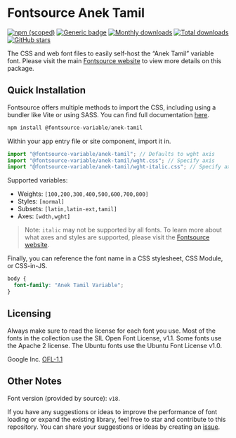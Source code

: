 # Fontsource Anek Tamil

[![npm (scoped)](https://img.shields.io/npm/v/@fontsource-variable/anek-tamil?color=brightgreen)](https://www.npmjs.com/package/@fontsource-variable/anek-tamil) [![Generic badge](https://img.shields.io/badge/fontsource-passing-brightgreen)](https://github.com/fontsource/fontsource) [![Monthly downloads](https://badgen.net/npm/dm/@fontsource-variable/anek-tamil)](https://github.com/fontsource/fontsource) [![Total downloads](https://badgen.net/npm/dt/@fontsource-variable/anek-tamil)](https://github.com/fontsource/fontsource) [![GitHub stars](https://img.shields.io/github/stars/fontsource/fontsource.svg?style=social&label=Star)](https://github.com/fontsource/fontsource/stargazers)

The CSS and web font files to easily self-host the “Anek Tamil” variable font. Please visit the main [Fontsource website](https://fontsource.org/fonts/anek-tamil) to view more details on this package.

## Quick Installation

Fontsource offers multiple methods to import the CSS, including using a bundler like Vite or using SASS. You can find full documentation [here](https://fontsource.org/docs/getting-started/introduction).

```javascript
npm install @fontsource-variable/anek-tamil
```

Within your app entry file or site component, import it in.

```javascript
import "@fontsource-variable/anek-tamil"; // Defaults to wght axis
import "@fontsource-variable/anek-tamil/wght.css"; // Specify axis
import "@fontsource-variable/anek-tamil/wght-italic.css"; // Specify axis and style
```

Supported variables:
- Weights: `[100,200,300,400,500,600,700,800]`
- Styles: `[normal]`
- Subsets: `[latin,latin-ext,tamil]`
- Axes: `[wdth,wght]`

> Note: `italic` may not be supported by all fonts. To learn more about what axes and styles are supported, please visit the [Fontsource website](https://fontsource.org/fonts/anek-tamil).

Finally, you can reference the font name in a CSS stylesheet, CSS Module, or CSS-in-JS.

```css
body {
  font-family: "Anek Tamil Variable";
}
```

## Licensing
Always make sure to read the license for each font you use. Most of the fonts in the collection use the SIL Open Font License, v1.1. Some fonts use the Apache 2 license. The Ubuntu fonts use the Ubuntu Font License v1.0.

Google Inc.
[OFL-1.1](http://scripts.sil.org/OFL)

## Other Notes
Font version (provided by source): `v18`.

If you have any suggestions or ideas to improve the performance of font loading or expand the existing library, feel free to star and contribute to this repository. You can share your suggestions or ideas by creating an [issue](https://github.com/fontsource/fontsource/issues).
